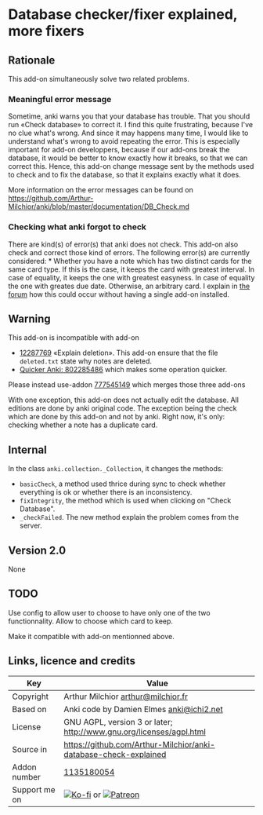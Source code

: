 # Database checker/fixer explained, more fixers
## Rationale
This add-on simultaneously solve two related problems.

### Meaningful error message
Sometime, anki warns you that your database has trouble. That you
should run «Check database» to correct it. I find this quite
frustrating, because I've no clue what's wrong. And since it may
happens many time, I would like to understand what's wrong to avoid
repeating the error. This is especially important for add-on
developpers, because if our add-ons break the database, it would be
better to know exactly how it breaks, so that we can correct
this. Hence, this add-on change message sent by the methods used to
check and to fix the database, so that it explains exactly what it
does.

More information on the error messages can be found on
https://github.com/Arthur-Milchior/anki/blob/master/documentation/DB_Check.md

### Checking what anki forgot to check
There are kind(s) of error(s) that anki does not check. This add-on
also check and correct those kind of errors. The following error(s)
are currently considered: * Whether you have a note which has two
distinct cards for the same card type. If this is the case, it keeps
the card with greatest interval. In case of equality, it keeps the one
with greatest easyness. In case of equality the one with greates due
date. Otherwise, an arbitrary card. I explain in [the
forum](https://anki.tenderapp.com/discussions/ankidesktop/32854-two-cards-of-the-same-note-with-same-nid#comment_47016398)
how this could occur without having a single add-on installed.


## Warning
This add-on is incompatible with add-on
* [12287769](https://ankiweb.net/shared/info/12287769) «Explain
deletion». This add-on ensure that the file `deleted.txt` state
why notes are deleted.
* [Quicker Anki: 802285486](https://ankiweb.net/shared/info/802285486)
  which makes some operation quicker.


Please instead use-addon
[777545149](https://ankiweb.net/shared/info/777545149) which merges
those three add-ons


With one exception, this add-on does not actually edit the
database. All editions are done by anki original code. The exception
being the check which are done by this add-on and not by anki. Right
now, it's only: checking whether a note has a duplicate card.

## Internal
In the class `anki.collection._Collection`, it changes the
methods:
* `basicCheck`, a method used thrice during sync to check whether
everything is ok or whether there is an inconsistency.
* `fixIntegrity`, the method which is used when clicking on "Check
Database".
* `_checkFailed`. The new method explain the problem comes from
  the server.

## Version 2.0
None

## TODO
Use config to allow user to choose to have only one of the two
functionnality. Allow to choose which card to keep.

Make it compatible with add-on mentionned above.

## Links, licence and credits

Key         |Value
------------|-------------------------------------------------------------------
Copyright   | Arthur Milchior <arthur@milchior.fr>
Based on    | Anki code by Damien Elmes <anki@ichi2.net>
License     | GNU AGPL, version 3 or later; http://www.gnu.org/licenses/agpl.html
Source in   | https://github.com/Arthur-Milchior/anki-database-check-explained
Addon number| [1135180054](https://ankiweb.net/shared/info/1135180054)
Support me on| [![Ko-fi](https://ko-fi.com/img/Kofi_Logo_Blue.svg)](Ko-fi.com/arthurmilchior) or [![Patreon](http://www.milchior.fr/patreon.png)](https://www.patreon.com/bePatron?u=146206)
